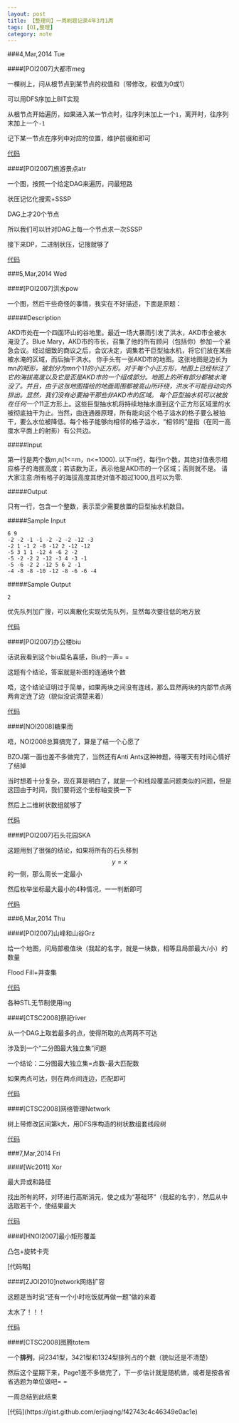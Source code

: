 ```yaml
---
layout: post
title: 【整理向】一周刷题记录4年3月1周
tags: [OI,整理]
category: note
---
```


###4,Mar,2014 Tue

####[POI2007]大都市meg

一棵树上，问从根节点到某节点的权值和（带修改，权值为0或1）

可以用DFS序加上BIT实现

从根节点开始遍历，如果进入某一节点时，往序列末加上一个`1`，离开时，往序列末加上一个`-1`

记下某一节点在序列中对应的位置，维护前缀和即可

[代码](https://gist.github.com/erjiaqing/5a184af18402b0c34645)

####[POI2007]旅游景点atr

一个图，按照一个给定DAG来遍历，问最短路

状压记忆化搜索+SSSP

DAG上才20个节点

所以我们可以针对DAG上每一个节点求一次SSSP

接下来DP，二进制状压，记搜就够了

[代码](https://gist.github.com/erjiaqing/94d2599bdf87a82dac39)

###5,Mar,2014 Wed

####[POI2007]洪水pow

一个图，然后干些奇怪的事情，我实在不好描述，下面是原题：

#####Description

AKD市处在一个四面环山的谷地里。最近一场大暴雨引发了洪水，AKD市全被水淹没了。Blue Mary，AKD市的市长，召集了他的所有顾问（包括你）参加一个紧急会议。经过细致的商议之后，会议决定，调集若干巨型抽水机，将它们放在某些被水淹的区域，而后抽干洪水。 你手头有一张AKD市的地图。这张地图是边长为m*n的矩形，被划分为m*n个1*1的小正方形。对于每个小正方形，地图上已经标注了它的海拔高度以及它是否是AKD市的一个组成部分。地图上的所有部分都被水淹没了。并且，由于这张地图描绘的地面周围都被高山所环绕，洪水不可能自动向外排出。显然，我们没有必要抽干那些非AKD市的区域。 每个巨型抽水机可以被放在任何一个1*1正方形上。这些巨型抽水机将持续地抽水直到这个正方形区域里的水被彻底抽干为止。当然，由连通器原理，所有能向这个格子溢水的格子要么被抽干，要么水位被降低。每个格子能够向相邻的格子溢水，“相邻的”是指（在同一高度水平面上的射影）有公共边。

#####Input

第一行是两个数m,n(1<=m，n<=1000). 以下m行，每行n个数，其绝对值表示相应格子的海拔高度；若该数为正，表示他是AKD市的一个区域；否则就不是。 请大家注意:所有格子的海拔高度其绝对值不超过1000,且可以为零.

#####Output

只有一行，包含一个整数，表示至少需要放置的巨型抽水机数目。

#####Sample Input

    6 9
    -2 -2 -1 -1 -2 -2 -2 -12 -3
    -2 1 -1 2 -8 -12 2 -12 -12
    -5 3 1 1 -12 4 -6 2 -2
    -5 -2 -2 2 -12 -3 4 -3 -1
    -5 -6 -2 2 -12 5 6 2 -1
    -4 -8 -8 -10 -12 -8 -6 -6 -4

#####Sample Output

    2
    
优先队列加广搜，可以离散化实现优先队列，显然每次要往低的地方放

[代码](https://gist.github.com/erjiaqing/796e2db7a894016e9147)

####[POI2007]办公楼biu

话说我看到这个biu莫名喜感，Biu的一声= =

这题有个结论，答案就是补图的连通块个数

唔，这个结论证明过于简单，如果两块之间没有连线，那么显然两块的内部节点两两肯定连了边（貌似没说清楚来着）

[代码](https://gist.github.com/erjiaqing/d8175453210bc6a4143f)

####[NOI2008]糖果雨

唔，NOI2008总算搞完了，算是了结一个心愿了

BZOJ第一面也差不多做完了，当然还有Anti Ants这种神题，待哪天有时间心情好了结掉

当时想着十分复杂，现在算是明白了，就是一个和线段覆盖问题类似的问题，但是这回由于时间，我们要将这个坐标轴变换一下

然后上二维树状数组就够了

[代码](https://gist.github.com/erjiaqing/2241ce4242e366e1da94)

####[POI2007]石头花园SKA

这题用到了很强的结论，如果将所有的石头移到$$y=x$$的一侧，那么周长一定最小

然后枚举坐标最大最小的4种情况，一一判断即可

[代码](https://gist.github.com/erjiaqing/cadd5cc23e6f81143f21)

###6,Mar,2014 Thu

####[POI2007]山峰和山谷Grz

给一个地图，问局部极值块（我起的名字，就是一块数，相等且局部最大/小）的数量

Flood Fill+并查集

[代码](https://gist.github.com/erjiaqing/996a9c6f415b14ccde0c)

各种STL无节制使用ing

####[CTSC2008]祭祀river

从一个DAG上取若最多的点，使得所取的点两两不可达

涉及到一个“二分图最大独立集”问题

一个结论：二分图最大独立集=点数-最大匹配数

如果两点可达，则在两点间连边，匹配即可

[代码](https://gist.github.com/erjiaqing/9d4da41ce38dc2c7dca8)

####[CTSC2008]网络管理Network

树上带修改区间第k大，用DFS序构造的树状数组套线段树

[代码](https://gist.github.com/erjiaqing/75f65793e93f0a67f447)

###7,Mar,2014 Fri

####[Wc2011] Xor

最大异或和路径

找出所有的环，对环进行高斯消元，使之成为“基础环”（我起的名字），然后从中选取若干个，使结果最大

[代码](https://gist.github.com/erjiaqing/f3fed850570026b5a33e)

####[HNOI2007]最小矩形覆盖

凸包+旋转卡壳

[代码略]

####[ZJOI2010]network网络扩容

这题是当时说“还有一个小时吃饭就再做一题”做的来着

太水了！！！

[代码](https://gist.github.com/erjiaqing/7c240aa01961aace06e6)

####[CTSC2008]图腾totem

一个**排列**，问2341型，3421型和1324型排列占的个数（貌似还是不清楚）


然后这个星期下来，Page1差不多做完了，下一步估计就是随机做，或者是按各省省选题为单位做吧= =

一周总结到此结束

<EOF>
[代码](https://gist.github.com/erjiaqing/f42743c4c46349e0ac1e)
